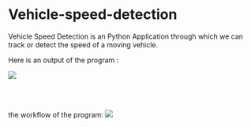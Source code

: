 # Vehicle-speed-detection
Vehicle Speed Detection is an Python Application through which we can track or detect the speed of a moving vehicle.

Here is an output  of the program :

![](https://raw.githubusercontent.com/fenil29/vehicle-speed-detection/master/files/output2.gif)


<br>
<br>


the workflow of the program:
![](https://raw.githubusercontent.com/fenil29/vehicle-speed-detection/master/files/flowchart.png)
